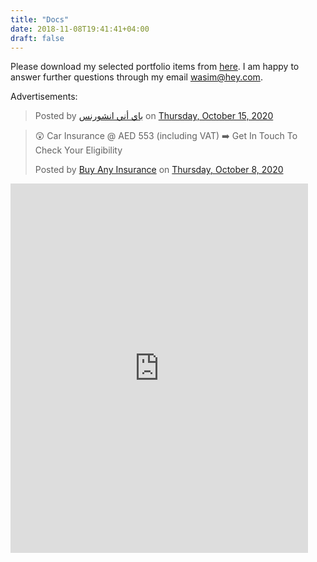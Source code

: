 ```yaml
---
title: "Docs"
date: 2018-11-08T19:41:41+04:00
draft: false
---
```


Please download my selected portfolio items from <a href="https://app.box.com/s/5ogxazr1sn9mc0ahh4xrubed7saowdgt" target="_blank">here</a>. I am happy to answer further questions through my email wasim@hey.com.

Advertisements:

<div class="fb-post" data-href="https://www.facebook.com/buyanyinsurancear/posts/1708900389273733" data-show-text="true" data-width=""><blockquote cite="https://www.facebook.com/buyanyinsurancear/posts/1708900389273733" class="fb-xfbml-parse-ignore">Posted by ‎<a href="https://www.facebook.com/buyanyinsurancear/">باي أني انشورنس</a>‎ on&nbsp;<a href="https://www.facebook.com/buyanyinsurancear/posts/1708900389273733">Thursday, October 15, 2020</a></blockquote></div>

<div class="fb-post" data-href="https://www.facebook.com/BuyAnyInsurance/posts/1685635784951082" data-show-text="true" data-width=""><blockquote cite="https://www.facebook.com/BuyAnyInsurance/posts/1685635784951082" class="fb-xfbml-parse-ignore"><p>😲 Car Insurance &#064; AED 553 (including VAT)
➡️ Get In Touch To Check Your Eligibility</p>Posted by <a href="https://www.facebook.com/BuyAnyInsurance/">Buy Any Insurance</a> on&nbsp;<a href="https://www.facebook.com/BuyAnyInsurance/posts/1685635784951082">Thursday, October 8, 2020</a></blockquote></div>

<iframe src="https://www.facebook.com/plugins/video.php?height=476&href=https%3A%2F%2Fwww.facebook.com%2Fbuyinsuranceae%2Fvideos%2F994314624318003%2F&show_text=true&width=476" width="476" height="591" style="border:none;overflow:hidden" scrolling="no" frameborder="0" allowTransparency="true" allow="encrypted-media" allowFullScreen="true"></iframe>
